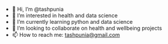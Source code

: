 - 👋 Hi, I’m @tashpunia
- 👀 I’m interested in health and data science
- 🌱 I’m currently learning python and data science
- 💞️ I’m looking to collaborate on health and wellbeing projects
- 📫 How to reach me: tashpunia@gmail.com

<!---
tashpunia/tashpunia is a ✨ special ✨ repository because its `README.md` (this file) appears on your GitHub profile.
You can click the Preview link to take a look at your changes.
--->
